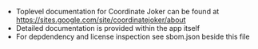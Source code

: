 * Toplevel documentation for Coordinate Joker can be found at https://sites.google.com/site/coordinatejoker/about 
* Detailed documentation is provided within the app itself
* For depdendency and license inspection see sbom.json beside this file
